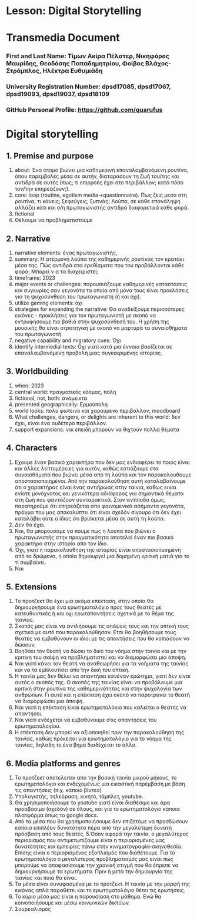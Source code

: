 # Lesson: Digital Storytelling
# Transmedia Document

### First and Last Name: Τίμων Ακίρα Πέλστερ, Νικηφόρος Μαυρίδης, Θεοδόσης Παπαδημητρίου, Φοίβος Βλάχος-Στρόμπλος, Ηλέκτρα Ευθυμιάδη
### University Registration Number: dpsd17085, dpsd17067, dpsd19093, dpsd19037, dpsd18109
### GitHub Personal Profile: https://github.com/quarufus


# Digital storytelling 

## 1. Premise and purpose
1. about: Ένα άτομο βιώνει μια καθημερινή επαναλαμβανόμενη ρουτίνα, όπου παρεμβολές μέσα σε αυτήν, διαταρασουν τη ζωή του/της και αντιδρά σε αυτές (πως; τι επιρροές έχει στο περιβάλλον; κατά πόσο τον/την επηρεάζουν;).
2. core: loop (routine, egotism media->questionnaire). Πως ζεις μεσα στη ρουτίνα, τι κάνεις; ξεφεύγεις; ξυπνάς; Λούπα, σε κάθε επανάληψη αλλάζει κάτι και ο/η πρωταγωνιστής αντιδρά διαφορετικά κάθε φορά.
3. fictional
4. Θέλουμε να προβληματιστούμε
## 2. Narrative
1. narrative elements: ένας πρωταγωνιστής, 
2. summary:  Η ατέρμονη λούπα της καθημερινής ρουτίνας τον κρατάει μέσα της. Πώς αντιδρά στα ερεθίσματα που του προβάλλονται κάθε φορά; Μπορεί ν α τα διαχειριστεί; 
3. timeframe: 2023
4. major events or challenges: παρουσιάζουμε καθημερινές καταστάσεις και συγκυρίες σαν γεγονότα τα οποία από μόνα τους είναι προκλήσεις για τη ψυχοσύνθεση του πρωταγωνιστή (ή και όχι).
5. utilize gaming elements: όχι
6. strategies for expanding the narrative: Θα αναδείξουμε περισσότερες εικόνες - προκλήσεις για τον πρωταγωνιστή με σκοπό να εντρυφήσουμε πιο βαθιά στην ψυχοσύνθεσή του. Η χρήση της μουσικής θα είναι στρατηγική με σκοπό να μαρτυρά τα συναισθήματα του πρωταγωνιστή.
7. negative capability and migratory cues: Όχι
8. identify intermedial texts: Οχι γιατί κατά μια έννοια βασίζεται σε  επαναλαμβανόμενη προβολή μιας συγκεκριμένης ιστορίας.

## 3. Worldbuilding
1. when: 2023
2. central world: πραγματικός κόσμος, πόλη
3. fictional, not, both: ανάμεικτα
4. presented geographically: Ερμούπολη
5. world looks: πολυ φωτεινο και χαρουμενο περιβαλλον; moodboard
6. What challenges, dangers, or delights are inherent to this world: δεν έχει, είναι ένα ουδέτερο περιβάλλον.
7. support expansions: ναι επειδή μπορούν να θιχτούν πολλά θέματα

## 4. Characters
1. Εχουμε έναν βασικό χαρακτήρα που δεν μας ενδιαφέρει το ποιός είναι και άλλες λεπτομέρειες για αυτόν, καθώς εστιάζουμε στα συναισθήματα που βιώνει μέσα από τη λούπα και τον παρακολουθουμε αποστασιοποιημένοι. Από την παρακολούθηση αυτή καταλαβαίνουμε ότι ο χαρακτήρας είναι ένας αντιήρωας στην ταινια, καθως ειναι ενίοτε μονόχνοτος και γενικότερα αδιάφορος για σημαντικά θέματα στη ζωή που φαντάζουν συνταρακτικά. Στον αντίποδα όμως, παρατηρούμε ότι επηρεάζεται απο φαινομενικά ασήμαντα γεγονότα, πράγμα που μας αποκαλύπτει ότι είναι σχεδόν σίγουρο ότι δεν έχει καταλάβει ούτε ο ίδιος ότι βρίσκεται μέσα σε αυτή τη λούπα. 
2. Δεν θα έχει.
3. Ναι, θα μπορουσαμε να πουμε πως η λούπα που βιώνει ο πρωταγωνιστής στην πραγματικότητα αποτελεί  έναν πιο βασικό χαρακτήρα στην ιστορία από τον ίδιο.
4. Όχι, γιατί η παρακολούθηση της ιστορίας είναι αποστασιοποιημένη από τα δρώμενα, η οποία δημιουργεί μια δομημένη κριτική ματιά για το τί συμβαίνει.
5. Ναι

## 5. Extensions
1. Το προτζεκτ θα έχει μια ακόμα επέκταση, στην οποία θα δημιουργήσουμε ένα ερωτηματολόγιο προς τους θεατές με κατευθυντικές ή και οχι ερωταπαντήσεις σχετικά με το θέμα της ταινιας.
2. Σκοπός μας είναι να αντλήσουμε τις απόψεις τους και την οπτική τους σχετικά με αυτό που παρακολούθησαν. Ετσι θα βοηθήσουμε τους θεατές να εμβαθύνουν οι ιδιοι με τις απαντήσεις που θα κοπιάσουν να δώσουν.
3. Βοηθάει τον θεατή να δώσει το δικό του νόημα στην ταινία και με την κριτικη του σκέψη να προβληματιστεί και να διαμορφώσει μια άποψη. 
4. Ναι γιατί κάνει τον θεατή να αναθεωρήσει για τα νοήματα της ταινίας και να τα εμπλουτίσει απο΄την δική του οπτική.
5. Η ταινία μας δεν θέλει να απαντήσει κανέναν ερώτημα, γιατί δεν είναι αυτός ο σκοπός της. Ο σκοπός της ταινίας είναι να προβάλουμε μια κριτική στην ρουτίνα της καθημερινότητας και στην ψυχολογία των ανθρώπων. Γι αυτό και η επέκταση έχει σκοπό να παροτρύνει το θεατή να διαμορφώσει μια άποψη. 
6. Ναι γιατί η επέκταση είναι ερωτηματολόγιο που καλείται ο θεατής να απαντήσει.
7. Ναι γιατί ενδέχεται να εμβαθύνουμε στις απαντήσεις του ερωτηματολογίου.
8. Η επέκταση δεν μπορεί να αξιοποιηθεί πριν την παρακολούθηση της ταινίας, καθώς πρόκειται για ερωτηματολόγιο για το νόημα της ταινίας, δηλαδη το ένα βημα διαδέχεται το άλλο.

## 6. Media platforms and genres
1. Το προτζεκτ αποτελειται απο την βασική ταινία μικρού μήκους, το ερωτηματολόγιο και ενδεχομένως μια εικαστική παρέμβαση με βάση τις απαντήσεις (π.χ. κάποιο βίντεο)
2. Υπολογιστής, τηλεόραση, κινητό, τάμπλετ, youtube.
3. Θα χρησιμοποιήσουμε το youtube γιατί είναι διαθέσιμο και άρα προσβάσιμο (σχεδόν) σε όλους, και για το ερωτηματολόγιο κάποια πλατφόρμα όπως το google docs.
4. Από τα μέσα που θα χρησιμοποιήσουμε δεν επιζητάμε να προσδώσουν κάποια επιπλέον δυνατότητα πέρα από την μεγαλύτερη δυνατή πρόσβαση από τους θεατές.
5.Όσον αφορά την ταινία, ο μεγαλύτερος περιορισμός που αντιμετωπίζουμε είναι η περιορισμένες μας δυνατότητες και εμπειρίες πάνω στην κινηματογραφία-σκηνοθεσία. Επίσης είναι ο περιορισμένος εξοπλισμός που διαθέτουμε. Για το ερωτηματολόγιο ο μεγαλύτερος προβληματισμός μας είναι πως μπορούμε να αποφασίσουμε την χρονική στιγμή που θα έπρεπε να δημιουργήσουμε τα ερωτήματα. Πριν ή μετά την δημιουργία της ταινίας και ποιά θα είναι.
6. Τα μέσα είναι συνυφασμένα με το προτζεκτ. Η ταινία με την μορφή της εικόνας απλά παραθέτει και το ερωτηματολόγιο θέτει τις ερωτήσεις.
7. Το κύριο μέσο μας είναι η παρουσίαση στο μάθημα. Ενώ θα κοινοποιήσουμε και μέσω κοινωνικών δικτύων.
8. Σουρεαλισμός

